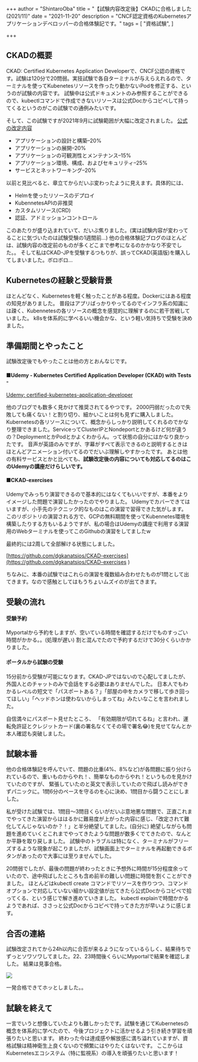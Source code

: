 +++
author = "ShintaroOba"
title = "【試験内容改定後】CKADに合格しました(2021/11)"
date = "2021-11-20"
description = "CNCF認定資格のKubernetesアプリケーションデベロッパーの合格体験記です。"
tags = [
    "資格試験",
]

+++

## CKADの概要
CKAD: Certified Kubernetes Application Developerで、CNCF公認の資格です。試験は120分で20問弱。実技試験で各自ターミナルが与えらえれるので、ターミナルを使ってKubenetesリソースを作ったり動かないPodを修正する、というのが試験の内容です。
試験中は公式ドキュメントのみ参照することができるので、kubectlコマンドで作成できないリソースは公式Docからコピペして持ってくるというのがこの試験での通例みたいです。

そして、この試験ですが2021年9月に試験範囲が大幅に改定されました。
[公式の改定内容](https://training.linuxfoundation.org/ja/ckad-program-change-2021/)


* アプリケーションの設計と構築–20%
* アプリケーションの展開–20%
* アプリケーションの可観測性とメンテナンス–15%
* アプリケーション環境、構成、およびセキュリティ–25%
* サービスとネットワーキング–20%


以前と見比べると、章立てからだいぶ変わったように見えます。具体的には、

* Helmを使ったリソースのデプロイ
* KubennetesAPIの非推奨
* カスタムリソース(CRD)
* 認証、アドミッションコントロール

このあたりが盛り込まれていて、だいぶ焦りました。(実は試験内容が変わってることに気づいたのは試験受験の1週間前...)
他の合格体験記ブログのほとんどは、試験内容の改定前のものが多くどこまで参考になるのかかなり不安でした。。
そして私はCKAD-JPを受験するつもりが、誤ってCKAD(英語版)を購入してしまいました。ボロボロ...

## Kubernetesの経験と受験背景
ほとんどなく、Kubernetesを軽く触ったことがある程度。Dockerにはある程度の知見がありました。
普段はアプリばっかりやってるのでインフラ系の知識には疎く、Kubennetesの各リソースの概念を感覚的に理解するのに若干苦戦していました。
k8sを体系的に学べるいい機会かな、という軽い気持ちで受験を決めました。


## 準備期間とやったこと
試験改定後でもやったことは他の方とおんなじです。

#### ■Udemy - Kubernetes Certified Application Developer (CKAD) with Tests -
[Udemy: certified-kubernetes-application-developer](https://www.udemy.com/course/certified-kubernetes-application-developer/)

他のブログでも数多く見かけて推奨されてるやつです。
2000円弱だったので失敗しても痛くない！と割り切り、細かいことは何も見ずに購入しました。
Kubernetesの各リソースについて、概念からしっかり説明してくれるのでかなり整理できました。ServiceってClusterIPとNondeportとかあるけど何が違うの？DeploymentとかPodとかよくわからん。って状態の自分にはかなり良かったです。
音声が英語のみですが、字幕がすべて表示できるのと説明するときはほとんどアニメーション付いてるのでだいぶ理解しやすかったです。
あとは他の有料サービスとかと比べても、**試験改定後の内容についても対応してるのはこのUdemyの講座だけらしいです。**

#### ■CKAD-exercises
Udemyでみっちり演習できるので基本的にはなくてもいいですが、本番をよりイメージした問題で演習したかったのでやりました。
Udemyでカバーできてはいますが、小手先のテクニック的なものはこの演習で習得できた気がします。
このリポジトリの演習される方で、GCPの無料期間を使ってKubennetes環境を構築したりする方もいるようですが、私の場合はUdemyの講座で利用する演習用のWebターミナルを使ってこのGithubの演習をしてましたw

最終的には2周して全部解ける状態にしました。

[https://github.com/dgkanatsios/CKAD-exercises](https://github.com/dgkanatsios/CKAD-exercises
)

ちなみに、本番の試験ではこれらの演習を複数組み合わせたものが1問として出てきます。なので感触としてはもうちょいムズイのが出てきます。


## 受験の流れ

#### 受験予約
Myportalから予約をしますが、空いている時間を確認するだけでものすっごい時間がかかる。。(処理が遅い)
割と混んでたので予約するだけで30分くらいかかりました。

#### ポータルから試験の受験
15分前から受験が可能になります。CKAD-JPではないので心配してましたが、外国人とのチャットのみで会話をする必要はありませんでした。
日本人でもわかるレベルの短文で「パスポートある？」「部屋の中をカメラで移して歩き回ってほしい」「ヘッドホンは使わないからしまってね」みたいなことを言われました。

自信満々にパスポート見せたところ、
「有効期限が切れてるね」と言われ、運転免許証とクレジットカード(裏の署名なくてその場で署名😂)を見せてなんとか本人確認も突破しました。


## 試験本番
他の合格体験記を呼んでいて、問題の比重(4%、8%など)が各問題に振り分けられているので、重いものからやれ！、簡単なものからやれ！というものを見かけていたのですが、
緊張していたのと英文で表示していたので飛ばし読みができずパニックに。1問6分のペースを守るのを心に決め、1問目から闘うことにしました。

私が受けた試験では、1問目～3問目くらいがだいぶ意地悪な問題で、正直これまでやってきた演習からははるかに難易度が上がった内容に感じ、「改定されて難化してんじゃないのか？！」と半分絶望してました。(自分に)
絶望しながらも問題を進めていくとこれまでやってきたような問題が数多くでてきたので、なんとか平静を取り戻しました。
試験中のトラブルは特になく、ターミナルがフリーズするような現象が起こりましたが、試験画面上でターミナルを再起動できるボタンがあったので大事には至りませんでした。

20問弱でしたが、最後の問題が終わったときに予想外に時間が15分程度余っていたので、途中飛ばしたところも含め前半の難しい問題に時間を割くことができました。
ほとんどはkubectl create コマンドでリソースを作りつつ、コマンドオプションで対応していない細かい設定値が出てきたら公式Docからコピペで拾ってくる、という感じで解き進めていきました。
kubectl explainで時間かかるようであれば、ささっと公式Docからコピペで持ってきた方が早いように感じます。


## 合否の連絡
試験改定されてから24h以内に合否が来るようになっているらしく、結果待ちでずっとソワソワしてました。22、23時間後くらいにMyportalで結果を確認しました。
結果は見事合格。

![](/cert.png)

一発合格できてホッとしました。。

## 試験を終えて
一言でいうと想像していたよりも難しかったです。試験を通じてKubernetesの概念を体系的に学べたので、今後プロジェクトに活かせるよう引き続き学習を頑張りたいと思います。
終わった今は達成感や解放感に満ち溢れていますが、資格試験は精神衛生上良くないので頻繁にはやりたくはないです。
ここからはKubernetesエコシステム（特に監視系）の導入を頑張りたいと思います！




